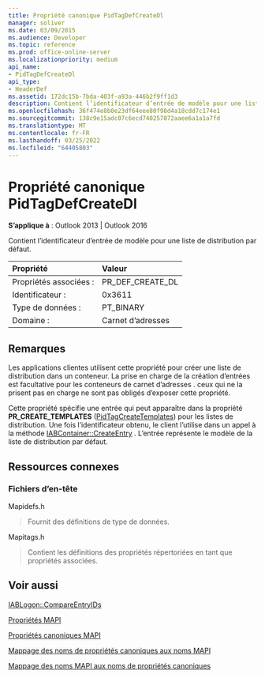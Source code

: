 ```yaml
---
title: Propriété canonique PidTagDefCreateDl
manager: soliver
ms.date: 03/09/2015
ms.audience: Developer
ms.topic: reference
ms.prod: office-online-server
ms.localizationpriority: medium
api_name:
- PidTagDefCreateDl
api_type:
- HeaderDef
ms.assetid: 172dc15b-7bda-403f-a93a-446b2f9ff1d3
description: Contient l’identificateur d’entrée de modèle pour une liste de distribution par défaut. Les applications clientes utilisent cette propriété pour créer une liste de distribution dans un conteneur.
ms.openlocfilehash: 36f474e8b0e23df64eee80f98d4a18cdd7c174e1
ms.sourcegitcommit: 138c9e15adc07c6ecd740257872aaee6a1a1a7fd
ms.translationtype: MT
ms.contentlocale: fr-FR
ms.lasthandoff: 03/25/2022
ms.locfileid: "64405803"
---
```

# <a name="pidtagdefcreatedl-canonical-property"></a>Propriété canonique PidTagDefCreateDl

  
  
**S’applique à** : Outlook 2013 | Outlook 2016 
  
Contient l’identificateur d’entrée de modèle pour une liste de distribution par défaut. 
  
|Propriété |Valeur |
|:-----|:-----|
|Propriétés associées :  <br/> |PR_DEF_CREATE_DL  <br/> |
|Identificateur :  <br/> |0x3611  <br/> |
|Type de données :  <br/> |PT_BINARY  <br/> |
|Domaine :  <br/> |Carnet d’adresses  <br/> |
   
## <a name="remarks"></a>Remarques

Les applications clientes utilisent cette propriété pour créer une liste de distribution dans un conteneur. La prise en charge de la création d’entrées est facultative pour les conteneurs de carnet d’adresses . ceux qui ne la prisent pas en charge ne sont pas obligés d’exposer cette propriété. 
  
Cette propriété spécifie une entrée qui peut apparaître dans la propriété **PR_CREATE_TEMPLATES** ([PidTagCreateTemplates](pidtagcreatetemplates-canonical-property.md)) pour les listes de distribution. Une fois l’identificateur obtenu, le client l’utilise dans un appel à la méthode [IABContainer::CreateEntry](iabcontainer-createentry.md) . L’entrée représente le modèle de la liste de distribution par défaut. 
  
## <a name="related-resources"></a>Ressources connexes

### <a name="header-files"></a>Fichiers d’en-tête

Mapidefs.h
  
> Fournit des définitions de type de données.
    
Mapitags.h
  
> Contient les définitions des propriétés répertoriées en tant que propriétés associées.
    
## <a name="see-also"></a>Voir aussi



[IABLogon::CompareEntryIDs](iablogon-compareentryids.md)


[Propriétés MAPI](mapi-properties.md)
  
[Propriétés canoniques MAPI](mapi-canonical-properties.md)
  
[Mappage des noms de propriétés canoniques aux noms MAPI](mapping-canonical-property-names-to-mapi-names.md)
  
[Mappage des noms MAPI aux noms de propriétés canoniques](mapping-mapi-names-to-canonical-property-names.md)

